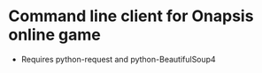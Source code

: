 Command line client for Onapsis online game
===========================================

* Requires python-request and python-BeautifulSoup4
